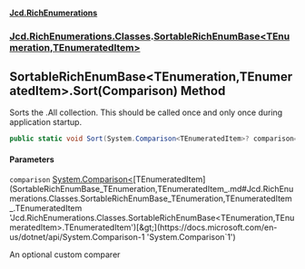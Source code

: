 #### [Jcd.RichEnumerations](index.md 'index')
### [Jcd.RichEnumerations.Classes](Jcd.RichEnumerations.Classes.md 'Jcd.RichEnumerations.Classes').[SortableRichEnumBase&lt;TEnumeration,TEnumeratedItem&gt;](SortableRichEnumBase_TEnumeration,TEnumeratedItem_.md 'Jcd.RichEnumerations.Classes.SortableRichEnumBase<TEnumeration,TEnumeratedItem>')

## SortableRichEnumBase<TEnumeration,TEnumeratedItem>.Sort(Comparison<TEnumeratedItem>) Method

Sorts the .All collection. This should be called once and only once during application startup.

```csharp
public static void Sort(System.Comparison<TEnumeratedItem>? comparison=null);
```
#### Parameters

<a name='Jcd.RichEnumerations.Classes.SortableRichEnumBase_TEnumeration,TEnumeratedItem_.Sort(System.Comparison_TEnumeratedItem_).comparison'></a>

`comparison` [System.Comparison&lt;](https://docs.microsoft.com/en-us/dotnet/api/System.Comparison-1 'System.Comparison`1')[TEnumeratedItem](SortableRichEnumBase_TEnumeration,TEnumeratedItem_.md#Jcd.RichEnumerations.Classes.SortableRichEnumBase_TEnumeration,TEnumeratedItem_.TEnumeratedItem 'Jcd.RichEnumerations.Classes.SortableRichEnumBase<TEnumeration,TEnumeratedItem>.TEnumeratedItem')[&gt;](https://docs.microsoft.com/en-us/dotnet/api/System.Comparison-1 'System.Comparison`1')

An optional custom comparer